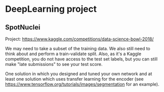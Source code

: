 # DeepLearning project
## SpotNuclei

Project: https://www.kaggle.com/competitions/data-science-bowl-2018/

We may need to take a subset of the training data. We also still need to think about and perform a train-validate split. 
Also, as it's a Kaggle competition, you do not have access to the test set labels, but you can still make "late submissions" to see your test score.

One solution in which you designed and tuned your own network and at least one solution which uses transfer learning for the encoder (see https://www.tensorflow.org/tutorials/images/segmentation for an example).
